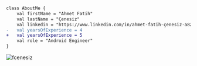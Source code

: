 

<!--
**fcenesiz/fcenesiz** is a ✨ _special_ ✨ repository because its `README.md` (this file) appears on your GitHub profile.

Here are some ideas to get you started:

- 🔭 I’m currently working on ...
- 🌱 I’m currently learning ...
- 👯 I’m looking to collaborate on ...
- 🤔 I’m looking for help with ...
- 💬 Ask me about ...
- 📫 How to reach me: ...
- 😄 Pronouns: ...
- ⚡ Fun fact: ...
-->

```diff

class AboutMe {
    val firstName = "Ahmet Fatih"
    val lastName = "Çenesiz"
    val linkedin = "https://www.linkedin.com/in/ahmet-fatih-çenesiz-a820b3183/"
-   val yearsOfExperience = 4
+   val yearsOfExperience = 5
    val role = "Android Engineer"
}

```

<p align="left"> <img src="https://komarev.com/ghpvc/?username=fcenesiz&label=Profile%20views&color=green&style=flat" alt="fcenesiz" /> </p>
